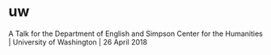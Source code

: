 # uw

A Talk for the Department of English and Simpson Center for the Humanities | University of Washington | 26 April 2018 
